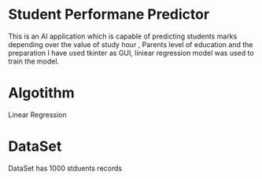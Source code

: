 # Student Performane Predictor
This is an AI application which is capable of predicting students marks depending over the value of study hour , Parents level of education and the preparation 
I have used tkinter as GUI, liniear regression model was used to train the model.

# Algotithm
Linear Regression

# DataSet 
DataSet has 1000 stduents records 


